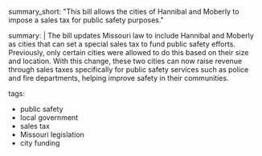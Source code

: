 summary_short: "This bill allows the cities of Hannibal and Moberly to impose a sales tax for public safety purposes."

summary: |
  The bill updates Missouri law to include Hannibal and Moberly as cities that can set a special sales tax to fund public safety efforts. Previously, only certain cities were allowed to do this based on their size and location. With this change, these two cities can now raise revenue through sales taxes specifically for public safety services such as police and fire departments, helping improve safety in their communities.

tags:
  - public safety
  - local government
  - sales tax
  - Missouri legislation
  - city funding
